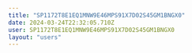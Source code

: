 ```yaml
---
title: "SP1172T8E1EQ1MNW9E46MPS91X7D02S45GM1BNGX0"
date: 2024-03-24T22:32:05.710Z
user: SP1172T8E1EQ1MNW9E46MPS91X7D02S45GM1BNGX0
layout: "users"
---
```

    